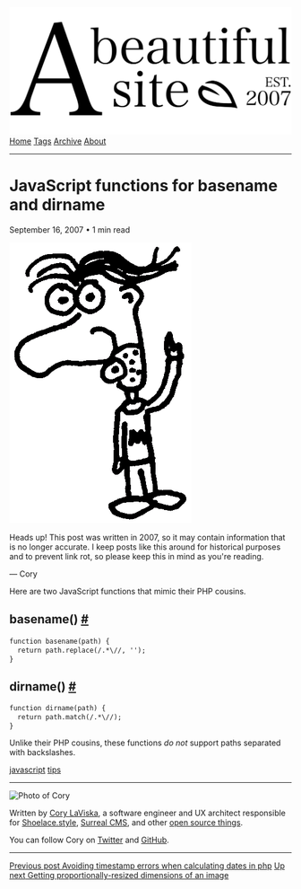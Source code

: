 <a href="../../index.html" class="header-link"><img src="../../images/logos/wordmark.svg" alt="A Beautiful Site" class="wordmark" /></a> <a href="../../index.html" class="nav-item">Home</a> <a href="../../tags/index.html" class="nav-item">Tags</a> <a href="../index.html" class="nav-item">Archive</a> <a href="../../about/index.html" class="nav-item">About</a>

------------------------------------------------------------------------

JavaScript functions for basename and dirname
=============================================

September 16, 2007 • 1 min read

![A drawing of a cartoon man pointing upwards](../../images/artwork/pointer.gif)

Heads up! This post was written in 2007, so it may contain information that is no longer accurate. I keep posts like this around for historical purposes and to prevent link rot, so please keep this in mind as you're reading.

— Cory

Here are two JavaScript functions that mimic their PHP cousins.

basename() <a href="#basename()" class="direct-link">#</a>
----------------------------------------------------------

    function basename(path) {
      return path.replace(/.*\//, '');
    }

dirname() <a href="#dirname()" class="direct-link">#</a>
--------------------------------------------------------

    function dirname(path) {
      return path.match(/.*\//);
    }

Unlike their PHP cousins, these functions *do not* support paths separated with backslashes.

<a href="../../tags/javascript/index.html" class="post-tag">javascript</a> <a href="../../tags/tips/index.html" class="post-tag">tips</a>

------------------------------------------------------------------------

<img src="http://0.gravatar.com/avatar/bf1b3b95fd5b096a3592247c29667b33?s=512" alt="Photo of Cory" class="avatar avatar-small" />

Written by [Cory LaViska](../../index-4.html), a software engineer and UX architect responsible for [Shoelace.style](https://shoelace.style/), [Surreal CMS](https://www.surrealcms.com/), and other [open source things](https://github.com/claviska).

You can follow Cory on [Twitter](https://twitter.com/bgooonz) and [GitHub](https://github.com/claviska).

------------------------------------------------------------------------

<a href="../avoiding-timestamp-errors-when-calculating-dates-in-php/index.html" class="post-nav-previous"><span class="small">Previous post</span> Avoiding timestamp errors when calculating dates in php</a> <a href="../getting-proportionally-resized-dimensions-of-an-image/index.html" class="post-nav-next"><span class="small">Up next</span> Getting proportionally-resized dimensions of an image</a>

